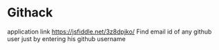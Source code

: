 # Githack
application link
https://jsfiddle.net/3z8dpjko/
Find email id of any github user just by entering his github username 
